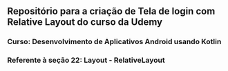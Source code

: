 ## Repositório para a criação de Tela de login com Relative Layout do curso da Udemy

### Curso: Desenvolvimento de Aplicativos Android usando Kotlin

### Referente à seção 22: Layout - RelativeLayout